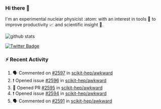 ### Hi there 👋 

I'm an experimental nuclear physicist :atom: with an interest in tools :wrench: to improve productivity :chart_with_upwards_trend: and scientific insight :telescope:.

![github stats](https://github-readme-stats.vercel.app/api?username=agoose77&show_icons=true&hide_rank=true&hide_title=true&bg_color=30,e76445,904e95&text_color=efe3ec&icon_color=efe3ec)
<!--
**agoose77/agoose77** is a ✨ _special_ ✨ repository because its `README.md` (this file) appears on your GitHub profile.

Here are some ideas to get you started:

- 🔭 I’m currently working on ...
- 🌱 I’m currently learning ...
- 👯 I’m looking to collaborate on ...
- 🤔 I’m looking for help with ...
- 💬 Ask me about ...
- 📫 How to reach me: ...
- 😄 Pronouns: ...
- ⚡ Fun fact: ...
-->

[![Twitter Badge](https://img.shields.io/twitter/follow/agoose77?style=flat-square&logo=Twitter&logoColor=white&color=cornflowerblue)](https://twitter.com/agoose77)

### :zap: Recent Activity

<!--START_SECTION:activity-->
1. 🗣 Commented on [#2597](https://github.com/scikit-hep/awkward/issues/2597#issuecomment-1655683079) in [scikit-hep/awkward](https://github.com/scikit-hep/awkward)
2. ❗ Opened issue [#2596](https://github.com/scikit-hep/awkward/issues/2596) in [scikit-hep/awkward](https://github.com/scikit-hep/awkward)
3. 💪 Opened PR [#2595](https://github.com/scikit-hep/awkward/pull/2595) in [scikit-hep/awkward](https://github.com/scikit-hep/awkward)
4. ❗ Opened issue [#2594](https://github.com/scikit-hep/awkward/issues/2594) in [scikit-hep/awkward](https://github.com/scikit-hep/awkward)
5. 🗣 Commented on [#2591](https://github.com/scikit-hep/awkward/issues/2591#issuecomment-1652538980) in [scikit-hep/awkward](https://github.com/scikit-hep/awkward)
<!--END_SECTION:activity-->
